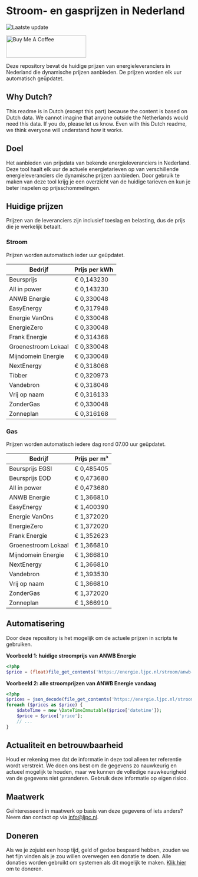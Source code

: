 # Stroom- en gasprijzen in Nederland

![Laatste update](https://img.shields.io/badge/laatste%20update-2025--02--18%2009%3A00%20CET-brightgreen)

<a href="https://www.buymeacoffee.com/Lars-" target="_blank"><img src="https://cdn.buymeacoffee.com/buttons/v2/default-orange.png" alt="Buy Me A Coffee" height="60" style="height: 60px !important;width: 217px !important;" ></a>

Deze repository bevat de huidige prijzen van energieleveranciers in Nederland die dynamische prijzen aanbieden. De prijzen worden elk uur automatisch geüpdatet.

## Why Dutch?

This readme is in Dutch (except this part) because the content is based on Dutch data. We cannot imagine that anyone outside the Netherlands would need this data. If you do, please let us know. Even with this Dutch readme, we think
everyone will understand how it works.

## Doel

Het aanbieden van prijsdata van bekende energieleveranciers in Nederland. Deze tool haalt elk uur de actuele energietarieven op van verschillende energieleveranciers die dynamische prijzen aanbieden. Door gebruik te maken van deze tool
krijg je een overzicht van de huidige tarieven en kun je beter inspelen op prijsschommelingen.

## Huidige prijzen

Prijzen van de leveranciers zijn inclusief toeslag en belasting, dus de prijs die je werkelijk betaalt.

### Stroom

Prijzen worden automatisch ieder uur geüpdatet.

 Bedrijf | Prijs per kWh 
---------|---------------
Beursprijs | € 0,143230
All in power | € 0,143230
ANWB Energie | € 0,330048
EasyEnergy | € 0,317948
Energie VanOns | € 0,330048
EnergieZero | € 0,330048
Frank Energie | € 0,314368
Groenestroom Lokaal | € 0,330048
Mijndomein Energie | € 0,330048
NextEnergy | € 0,318068
Tibber | € 0,320973
Vandebron | € 0,318048
Vrij op naam | € 0,316133
ZonderGas | € 0,330048
Zonneplan | € 0,316168


### Gas

Prijzen worden automatisch iedere dag rond 07.00 uur geüpdatet.

 Bedrijf | Prijs per m³ 
---------|--------------
Beursprijs EGSI | € 0,485405
Beursprijs EOD | € 0,473680
All in power | € 0,473680
ANWB Energie | € 1,366810
EasyEnergy | € 1,400390
Energie VanOns | € 1,372020
EnergieZero | € 1,372020
Frank Energie | € 1,352623
Groenestroom Lokaal | € 1,366810
Mijndomein Energie | € 1,366810
NextEnergy | € 1,366810
Vandebron | € 1,393530
Vrij op naam | € 1,366810
ZonderGas | € 1,372020
Zonneplan | € 1,366910


## Automatisering

Door deze repository is het mogelijk om de actuele prijzen in scripts te gebruiken.

**Voorbeeld 1: huidige stroomprijs van ANWB Energie**

```php
<?php
$price = (float)file_get_contents('https://energie.ljpc.nl/stroom/anwb-energie-nu.txt');

```

**Voorbeeld 2: alle stroomprijzen van ANWB Energie vandaag**

```php
<?php
$prices = json_decode(file_get_contents('https://energie.ljpc.nl/stroom/all-in-power-vandaag.json'),true);
foreach ($prices as $price) {
    $dateTime = new \DateTimeImmutable($price['datetime']);
    $price = $price['price'];
    // ...
}
```

## Actualiteit en betrouwbaarheid

Houd er rekening mee dat de informatie in deze tool alleen ter referentie wordt verstrekt. We doen ons best om de gegevens zo nauwkeurig en actueel mogelijk te houden, maar we kunnen de volledige nauwkeurigheid van de gegevens niet
garanderen. Gebruik deze informatie op eigen risico.

## Maatwerk

Geïnteresseerd in maatwerk op basis van deze gegevens of iets anders? Neem dan contact op
via [info@ljpc.nl](mailto:info@ljpc.nl?subject=Energie%20prijzen).

## Doneren

Als we je zojuist een hoop tijd, geld of gedoe bespaard hebben, zouden we het fijn vinden als je zou willen overwegen een
donatie te doen. Alle donaties worden gebruikt om systemen als dit mogelijk te
maken. [Klik hier](https://www.buymeacoffee.com/Lars-) om te doneren.
